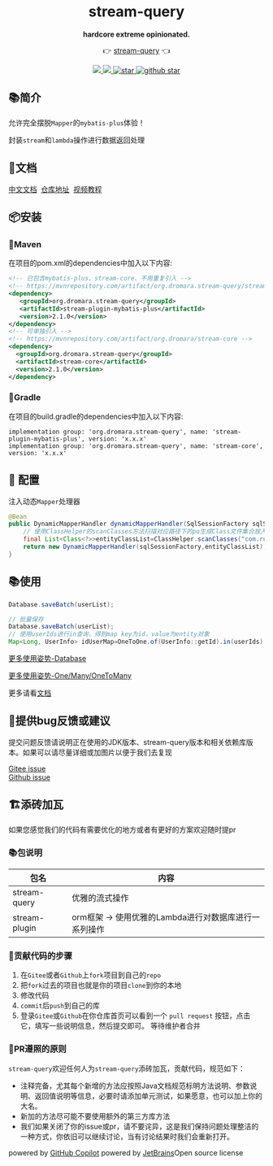 <h1 align="center">stream-query</h1>
<p align="center">
  <strong>hardcore extreme opinionated.</strong>
</p>
<p align="center">
	👉 <a href="http://stream-query.dromara.org/">stream-query</a> 👈
</p>
<p align="center">
    <a target="_blank" href="https://search.maven.org/artifact/org.dromara.stream-query/stream-query">
        <img src="https://img.shields.io/maven-central/v/org.dromara.stream-query/stream-query.svg?label=Maven%20Central" />
    </a>
    <a target="_blank" href='https://www.apache.org/licenses/LICENSE-2.0.html'>
        <img src='https://img.shields.io/badge/license-Apache%202-4EB1BA.svg'/>
    </a>	
    <a target="_blank" href='https://gitee.com/dromara/stream-query'>
        <img src='https://gitee.com/dromara/stream-query/badge/star.svg' alt='star'/>
    </a>
    <a target="_blank" href='https://github.com/dromara/stream-query'>
        <img src="https://img.shields.io/github/stars/dromara/stream-query.svg?style=social" alt="github star"/>
    </a>
</p>

## 📚简介

允许完全摆脱`Mapper`的`mybatis-plus`体验！

封装`stream`和`lambda`操作进行数据返回处理

## 📝文档

[中文文档](http://stream-query.dromara.org)
&nbsp;[仓库地址](https://gitee.com/dromara/stream-query)
&nbsp;[视频教程](https://www.bilibili.com/video/BV1UP411F7Ai)

## 📦安装

### 🍊Maven

在项目的pom.xml的dependencies中加入以下内容:

```xml
<!-- 已包含mybatis-plus、stream-core、不用重复引入 -->
<!-- https://mvnrepository.com/artifact/org.dromara.stream-query/stream-plugin-mybatis-plus -->
<dependency>
   <groupId>org.dromara.stream-query</groupId>
   <artifactId>stream-plugin-mybatis-plus</artifactId>
   <version>2.1.0</version>
</dependency>
<!-- 可单独引入 -->
<!-- https://mvnrepository.com/artifact/org.dromara/stream-core -->
<dependency>
  <groupId>org.dromara.stream-query</groupId>
  <artifactId>stream-core</artifactId>
  <version>2.1.0</version>
</dependency>
```

### 🍊Gradle

在项目的build.gradle的dependencies中加入以下内容:

```Gradle
implementation group: 'org.dromara.stream-query', name: 'stream-plugin-mybatis-plus', version: 'x.x.x'
implementation group: 'org.dromara.stream-query', name: 'stream-core', version: 'x.x.x'
```

## 🔧 配置

注入动态`Mapper`处理器

```java
@Bean
public DynamicMapperHandler dynamicMapperHandler(SqlSessionFactory sqlSessionFactory) throws Exception {
    // 使用ClassHelper的scanClasses方法扫描对应路径下的po生成Class文件集合放入第二个参数就可以了
    final List<Class<?>>entityClassList=ClassHelper.scanClasses("com.ruben.pojo.po");
    return new DynamicMapperHandler(sqlSessionFactory,entityClassList);
}
```

## 📚使用

```java
Database.saveBatch(userList);
```

```java
// 批量保存
Database.saveBatch(userList);
// 使用userIds进行in查询，得到map key为id，value为entity对象
Map<Long, UserInfo> idUserMap=OneToOne.of(UserInfo::getId).in(userIds).query();
```

[更多使用姿势-Database](http://stream-query.dromara.org/pages/454a9b/)

[更多使用姿势-One/Many/OneToMany](http://stream-query.dromara.org/pages/4f06cd/)

更多请看[文档](http://stream-query.dromara.org)

## 🐞提供bug反馈或建议

提交问题反馈请说明正在使用的JDK版本、stream-query版本和相关依赖库版本。如果可以请尽量详细或加图片以便于我们去复现

[Gitee issue](https://gitee.com/dromara/stream-query/issues)<br/>
[Github issue](https://github.com/dromara/stream-query/issues)

## 🏗️添砖加瓦️

如果您感觉我们的代码有需要优化的地方或者有更好的方案欢迎随时提pr

### 📚包说明

| 包名            | 内容                              |
|---------------|---------------------------------|
| stream-query  | 优雅的流式操作                         |
| stream-plugin | orm框架 -> 使用优雅的Lambda进行对数据库进行一系列操作 |

### 🐾贡献代码的步骤

1. 在`Gitee`或者`Github`上`fork`项目到自己的`repo`
2. 把`fork`过去的项目也就是你的项目`clone`到你的本地
3. 修改代码
4. `commit`后`push`到自己的库
5. 登录`Gitee`或`Github`在你仓库首页可以看到一个 `pull request` 按钮，点击它，填写一些说明信息，然后提交即可。
   等待维护者合并

### 📐PR遵照的原则

`stream-query`欢迎任何人为`stream-query`添砖加瓦，贡献代码，规范如下：

- 注释完备，尤其每个新增的方法应按照Java文档规范标明方法说明、参数说明、返回值说明等信息，必要时请添加单元测试，如果愿意，也可以加上你的大名。
- 新加的方法尽可能不要使用额外的第三方库方法
- 我们如果关闭了你的issue或pr，请不要诧异，这是我们保持问题处理整洁的一种方式，你依旧可以继续讨论，当有讨论结果时我们会重新打开。

powered by [GitHub Copilot](https://copilot.github.com)
powered by [JetBrains](https://www.jetbrains.com)Open source license
